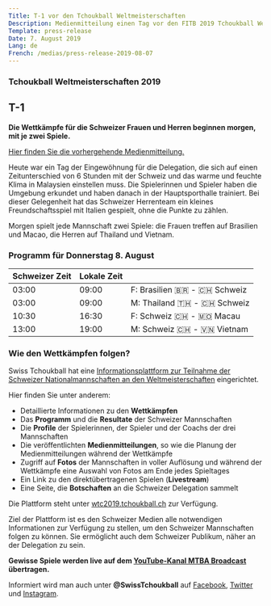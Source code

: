 ```yaml
---
Title: T-1 vor den Tchoukball Weltmeisterschaften
Description: Medienmitteilung einen Tag vor den FITB 2019 Tchoukball Weltmeisterschaften.
Template: press-release
Date: 7. August 2019
Lang: de
French: /medias/press-release-2019-08-07
---
```


### Tchoukball Weltmeisterschaften 2019
## T-1

**Die Wettkämpfe für die Schweizer Frauen und Herren beginnen morgen, mit je zwei Spiele.**

[Hier finden Sie die vorhergehende Medienmitteilung.](/de/medias)

Heute war ein Tag der Eingewöhnung für die Delegation, die sich auf einen Zeitunterschied von 6 Stunden mit der Schweiz und das warme und feuchte Klima in Malaysien einstellen muss. Die Spielerinnen und Spieler haben die Umgebung erkundet und haben danach in der Hauptsporthalle trainiert. Bei dieser Gelegenheit hat das Schweizer Herrenteam ein kleines Freundschaftsspiel mit Italien gespielt, ohne die Punkte zu zählen.

Morgen spielt jede Mannschaft zwei Spiele: die Frauen treffen auf Brasilien und Macao, die Herren auf Thailand und Vietnam.

### Programm für Donnerstag 8. August

| Schweizer Zeit | Lokale Zeit |                              |
|--------------|--------------|------------------------------|
| 03:00        |  09:00       | F: Brasilien 🇧🇷 - 🇨🇭 Schweiz |
| 03:00        |  09:00       | M: Thailand 🇹🇭 - 🇨🇭 Schweiz |
| 10:30        |  16:30       | F: Schweiz 🇨🇭 - 🇲🇴 Macau     |
| 13:00        |  19:00       | M: Schweiz 🇨🇭 - 🇻🇳 Vietnam   |

### Wie den Wettkämpfen folgen?

Swiss Tchoukball hat eine [Informationsplattform zur Teilnahme der Schweizer Nationalmannschaften an den Weltmeisterschaften](https://wtc2019.tchoukball.ch/de/home) eingerichtet.

Hier finden Sie unter anderem:
- Detaillierte Informationen zu den **Wettkämpfen**
- Das **Programm** und die **Resultate** der Schweizer Mannschaften
- Die **Profile** der Spielerinnen, der Spieler und der Coachs der drei Mannschaften
- Die veröffentlichten **Medienmitteilungen**, so wie die Planung der Medienmitteilungen während der Wettkämpfe
- Zugriff auf **Fotos** der Mannschaften in voller Auflösung und während der Wettkämpfe eine Auswahl von Fotos am Ende jedes Spieltages
- Ein Link zu den direktübertragenen Spielen (**Livestream**)
- Eine Seite, die **Botschaften** an die Schweizer Delegation sammelt


Die Plattform steht unter [wtc2019.tchoukball.ch](https://wtc2019.tchoukball.ch/de) zur Verfügung.

Ziel der Plattform ist es den Schweizer Medien alle notwendigen Informationen zur Verfügung zu stellen, um den Schweizer Mannschaften folgen zu können. Sie ermöglicht auch dem Schweizer Publikum, näher an der Delegation zu sein.

**Gewisse Spiele werden live auf dem [YouTube-Kanal MTBA Broadcast](https://www.youtube.com/channel/UCsnKiXWuCB1dlplcHyGSNsw) übertragen.**

Informiert wird man auch unter **@SwissTchoukball** auf [Facebook](https://facebook.com/SwissTchoukball), [Twitter](https://twitter.com/SwissTchoukball) und [Instagram](https://instagram.com/SwissTchoukball).
